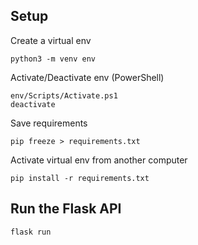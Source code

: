 
## Setup

Create a virtual env
```
python3 -m venv env
```

Activate/Deactivate env (PowerShell)
```
env/Scripts/Activate.ps1
deactivate
```

Save requirements
```
pip freeze > requirements.txt
```

Activate virtual env from another computer
```
pip install -r requirements.txt
```

## Run the Flask API
````
flask run
````